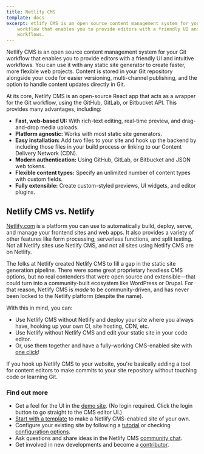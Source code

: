 ```yaml
---
title: Netlify CMS
template: docs
excerpt: etlify CMS is an open source content management system for your Git
    workflow that enables you to provide editors with a friendly UI and intuitive
    workflows.
---
```


Netlify CMS is an open source content management system for your Git workflow that enables you to provide editors with a friendly UI and intuitive workflows. You can use it with any static site generator to create faster, more flexible web projects. Content is stored in your Git repository alongside your code for easier versioning, multi-channel publishing, and the option to handle content updates directly in Git.

At its core, Netlify CMS is an open-source React app that acts as a wrapper for the Git workflow, using the GitHub, GitLab, or Bitbucket API. This provides many advantages, including:

-   **Fast, web-based UI:** With rich-text editing, real-time preview, and drag-and-drop media uploads.
-   **Platform agnostic:** Works with most static site generators.
-   **Easy installation:** Add two files to your site and hook up the backend by including those files in your build process or linking to our Content Delivery Network (CDN).
-   **Modern authentication:** Using GitHub, GitLab, or Bitbucket and JSON web tokens.
-   **Flexible content types:** Specify an unlimited number of content types with custom fields.
-   **Fully extensible:** Create custom-styled previews, UI widgets, and editor plugins.

## [](https://www.netlifycms.org/docs/intro/#netlify-cms-vs-netlify)Netlify CMS vs. Netlify

[Netlify.com](https://www.netlify.com/) is a platform you can use to automatically build, deploy, serve, and manage your frontend sites and web apps. It also provides a variety of other features like form processing, serverless functions, and split testing. Not all Netlify sites use Netlify CMS, and not all sites using Netlify CMS are on Netlify.

The folks at Netlify created Netlify CMS to fill a gap in the static site generation pipeline. There were some great proprietary headless CMS options, but no real contenders that were open source and extensible—that could turn into a community-built ecosystem like WordPress or Drupal. For that reason, Netlify CMS is _made_ to be community-driven, and has never been locked to the Netlify platform (despite the name).

With this in mind, you can:

-   Use Netlify CMS without Netlify and deploy your site where you always have, hooking up your own CI, site hosting, CDN, etc.
-   Use Netlify without Netlify CMS and edit your static site in your code editor.
-   Or, use them together and have a fully-working CMS-enabled site with [one click](https://www.netlifycms.org/docs/start-with-a-template/)!

If you hook up Netlify CMS to your website, you're basically adding a tool for content editors to make commits to your site repository without touching code or learning Git.

### [](https://www.netlifycms.org/docs/intro/#find-out-more)Find out more

-   Get a feel for the UI in the [demo site](https://cms-demo.netlify.com/). (No login required. Click the login button to go straight to the CMS editor UI.)
-   [Start with a template](https://www.netlifycms.org/docs/start-with-a-template/) to make a Netlify CMS-enabled site of your own.
-   Configure your existing site by following a [tutorial](https://www.netlifycms.org/docs/add-to-your-site/) or checking [configuration options](https://www.netlifycms.org/docs/configuration-options).
-   Ask questions and share ideas in the Netlify CMS [community chat](https://netlifycms.org/chat).
-   Get involved in new developments and become a [contributor](https://www.netlifycms.org/docs/contributor-guide/).
